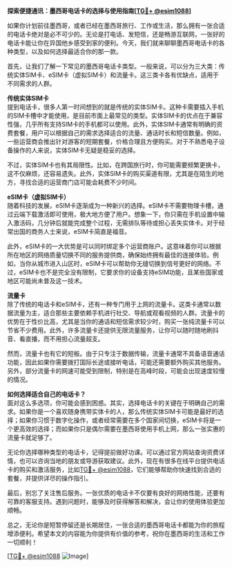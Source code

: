 **探索便捷通讯：墨西哥电话卡的选择与使用指南[[TG💪+ @esim1088](https://t.me/s/esim1088)]**

如果你计划前往墨西哥，或者已经在墨西哥旅行、工作或生活，那么拥有一张合适的电话卡绝对是必不可少的。无论是打电话、发短信，还是畅游互联网，一张好的电话卡能让你在异国他乡感受到家的便利。今天，我们就来聊聊墨西哥电话卡的各种类型，以及如何选择最适合你的那一款。

首先，让我们了解一下常见的墨西哥电话卡类型。一般来说，可以分为三大类：传统实体SIM卡、eSIM卡（虚拟SIM卡）和流量卡。这三类卡各有优缺点，适用于不同需求的人群。

**传统实体SIM卡**  
提到电话卡，很多人第一时间想到的就是传统的实体SIM卡。这种卡需要插入手机的SIM卡槽中才能使用，是目前市面上最常见的类型。实体SIM卡的优点在于兼容性强，几乎所有支持SIM卡的手机都可以使用。此外，实体SIM卡通常有明确的资费套餐，用户可以根据自己的需求选择适合的流量、通话时长和短信数量。例如，一些运营商会推出针对游客的短期套餐，价格合理且方便购买。对于不熟悉电子设备操作的人来说，实体SIM卡无疑是稳妥的选择。

不过，实体SIM卡也有其局限性。比如，在跨国旅行时，你可能需要频繁更换卡，这不仅麻烦，还容易遗失。此外，实体SIM卡的购买渠道有限，尤其是在陌生的地方，寻找合适的运营商门店可能会耗费不少时间。

**eSIM卡（虚拟SIM卡）**  
随着科技的发展，eSIM卡逐渐成为一种新兴的选择。eSIM卡不需要物理卡槽，通过云端下载激活即可使用，极大地方便了用户。想象一下，你只需在手机设置中输入激活码，几分钟后就能完成整个过程，无需排队等待或担心丢失实体卡。对于经常出国的商务人士来说，eSIM卡简直是福音。

此外，eSIM卡的一大优势是可以同时绑定多个运营商账户。这意味着你可以根据所在地区的网络质量切换不同的服务提供商，确保始终拥有最佳的连接体验。例如，当你从城市进入山区时，eSIM卡可以帮助你无缝切换到信号更好的网络。不过，eSIM卡也不是完全没有限制，它要求你的设备支持eSIM功能，且某些国家或地区可能尚未普及这一技术。

**流量卡**  
除了传统的电话卡和eSIM卡，还有一种专门用于上网的流量卡。这类卡通常以数据流量为主，适合那些主要依赖手机进行社交、导航或观看视频的人群。流量卡的优势在于性价比高，尤其是当你的通话和短信需求较少时，购买一张纯流量卡可以节省不少费用。此外，许多流量卡还提供无限流量服务，让你可以随时随地刷抖音、看直播，而不用担心流量超支。

然而，流量卡也有它的短板。由于只专注于数据传输，流量卡通常不具备语音通话功能，因此如果你需要拨打国际长途或接听电话，可能还需要额外购买其他服务。另外，部分流量卡的网速可能受到限制，特别是在高峰时段，可能会出现速度较慢的情况。

**如何选择适合自己的电话卡？**  
面对这么多选项，你可能会感到困惑。其实，选择电话卡的关键在于明确自己的需求。如果你是一个喜欢随身携带实体卡的人，那么传统实体SIM卡可能是最好的选择；如果你习惯于数字化操作，或者经常需要在多个国家间切换，eSIM卡将是一个更高效的选择；而如果你只是偶尔需要在墨西哥使用手机上网，那么一张实惠的流量卡就足够了。

无论你选择哪种类型的电话卡，记得提前做好功课。可以通过官方网站查询资费详情，也可以咨询当地的朋友或导游获取建议。此外，现在有很多在线平台提供电话卡的购买和激活服务，比如[TG💪+ @esim1088](https://t.me/s/esim1088)，它们能够帮助你快速找到合适的套餐，并提供详尽的操作指引。

最后，别忘了关注售后服务。一张优质的电话卡不仅要有良好的网络性能，还要有可靠的客服支持。遇到问题时，能够及时获得解答和解决，会让你的使用体验更加顺畅。

总之，无论你是短暂停留还是长期居住，一张合适的墨西哥电话卡都能为你的旅程增添便利。希望本文的内容能为你提供有价值的参考，祝你在墨西哥的生活和工作一切顺利！

[[TG💪+ @esim1088](https://t.me/s/esim1088) ![Image](https://i.postimg.cc/4NQfJmqS/Snipaste-2025-05-13-00-14-12.png)]